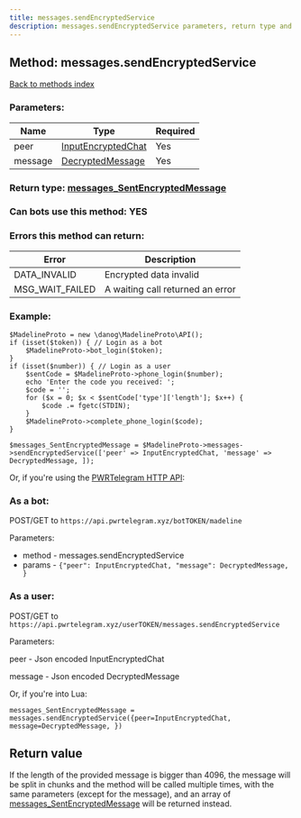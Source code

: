 ```yaml
---
title: messages.sendEncryptedService
description: messages.sendEncryptedService parameters, return type and example
---
```

## Method: messages.sendEncryptedService  
[Back to methods index](index.md)


### Parameters:

| Name     |    Type       | Required |
|----------|---------------|----------|
|peer|[InputEncryptedChat](../types/InputEncryptedChat.md) | Yes|
|message|[DecryptedMessage](../types/DecryptedMessage.md) | Yes|


### Return type: [messages\_SentEncryptedMessage](../types/messages_SentEncryptedMessage.md)

### Can bots use this method: **YES**


### Errors this method can return:

| Error    | Description   |
|----------|---------------|
|DATA_INVALID|Encrypted data invalid|
|MSG_WAIT_FAILED|A waiting call returned an error|


### Example:


```
$MadelineProto = new \danog\MadelineProto\API();
if (isset($token)) { // Login as a bot
    $MadelineProto->bot_login($token);
}
if (isset($number)) { // Login as a user
    $sentCode = $MadelineProto->phone_login($number);
    echo 'Enter the code you received: ';
    $code = '';
    for ($x = 0; $x < $sentCode['type']['length']; $x++) {
        $code .= fgetc(STDIN);
    }
    $MadelineProto->complete_phone_login($code);
}

$messages_SentEncryptedMessage = $MadelineProto->messages->sendEncryptedService(['peer' => InputEncryptedChat, 'message' => DecryptedMessage, ]);
```

Or, if you're using the [PWRTelegram HTTP API](https://pwrtelegram.xyz):

### As a bot:

POST/GET to `https://api.pwrtelegram.xyz/botTOKEN/madeline`

Parameters:

* method - messages.sendEncryptedService
* params - `{"peer": InputEncryptedChat, "message": DecryptedMessage, }`



### As a user:

POST/GET to `https://api.pwrtelegram.xyz/userTOKEN/messages.sendEncryptedService`

Parameters:

peer - Json encoded InputEncryptedChat

message - Json encoded DecryptedMessage




Or, if you're into Lua:

```
messages_SentEncryptedMessage = messages.sendEncryptedService({peer=InputEncryptedChat, message=DecryptedMessage, })
```


## Return value 

If the length of the provided message is bigger than 4096, the message will be split in chunks and the method will be called multiple times, with the same parameters (except for the message), and an array of [messages\_SentEncryptedMessage](../types/messages_SentEncryptedMessage.md) will be returned instead.


